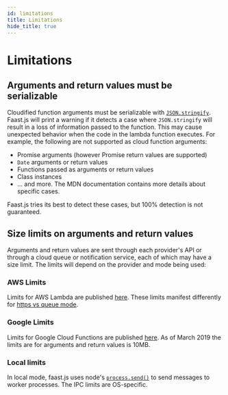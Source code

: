 ```yaml
---
id: limitations
title: Limitations
hide_title: true
---
```


# Limitations

## Arguments and return values must be serializable

Cloudified function arguments must be serializable with [`JSON.stringify`](https://developer.mozilla.org/en-US/docs/Web/JavaScript/Reference/Global_Objects/JSON/stringify). Faast.js will print a warning if it detects a case where `JSON.stringify` will result in a loss of information passed to the function. This may cause unexpected behavior when the code in the lambda function executes. For example, the following are not supported as cloud function arguments:

- Promise arguments (however Promise return values are supported)
- `Date` arguments or return values
- Functions passed as arguments or return values
- Class instances
- ... and more. The MDN documentation contains more details about specific cases.

Faast.js tries its best to detect these cases, but 100% detection is not guaranteed.

## Size limits on arguments and return values

Arguments and return values are sent through each provider's API or through a cloud queue or notification service, each of which may have a size limit. The limits will depend on the provider and mode being used:

### AWS Limits

Limits for AWS Lambda are published [here](https://docs.aws.amazon.com/lambda/latest/dg/limits.html). These limits manifest differently for [https vs queue mode](./04-aws-lambda#queue-vs-https-mode).

### Google Limits

Limits for Google Cloud Functions are published [here](https://cloud.google.com/functions/quotas). As of March 2019 the limits are for arguments and return values is 10MB.

### Local limits

In local mode, faast.js uses node's [`process.send()`](https://nodejs.org/api/process.html#process_process_send_message_sendhandle_options_callback) to send messages to worker processes. The IPC limits are OS-specific.
